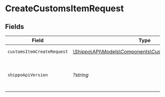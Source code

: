 # CreateCustomsItemRequest


## Fields

| Field                                                                                                         | Type                                                                                                          | Required                                                                                                      | Description                                                                                                   | Example                                                                                                       |
| ------------------------------------------------------------------------------------------------------------- | ------------------------------------------------------------------------------------------------------------- | ------------------------------------------------------------------------------------------------------------- | ------------------------------------------------------------------------------------------------------------- | ------------------------------------------------------------------------------------------------------------- |
| `customsItemCreateRequest`                                                                                    | [\Shippo\API\Models\Components\CustomsItemCreateRequest](../../Models/Components/CustomsItemCreateRequest.md) | :heavy_check_mark:                                                                                            | CustomsItem details.                                                                                          |                                                                                                               |
| `shippoApiVersion`                                                                                            | *?string*                                                                                                     | :heavy_minus_sign:                                                                                            | String used to pick a non-default API version to use                                                          | 2018-02-08                                                                                                    |